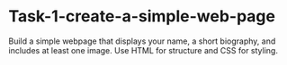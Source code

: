 # Task-1-create-a-simple-web-page
Build a simple webpage that displays your name, a short biography, and includes at least one image. Use HTML for structure and CSS for styling.

